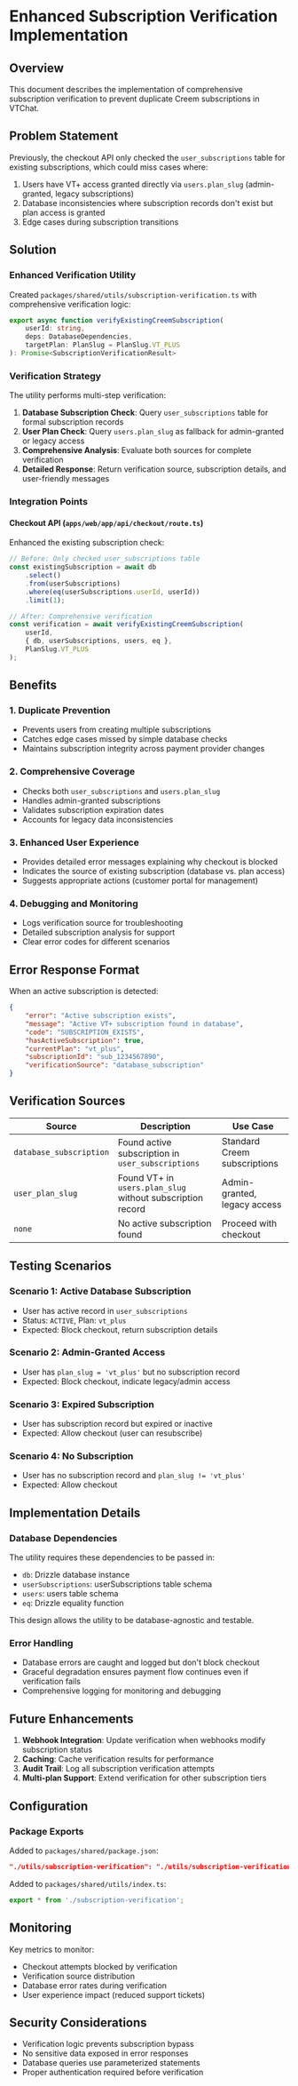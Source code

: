 # Enhanced Subscription Verification Implementation

## Overview

This document describes the implementation of comprehensive subscription verification to prevent duplicate Creem subscriptions in VTChat.

## Problem Statement

Previously, the checkout API only checked the `user_subscriptions` table for existing subscriptions, which could miss cases where:

1. Users have VT+ access granted directly via `users.plan_slug` (admin-granted, legacy subscriptions)
2. Database inconsistencies where subscription records don't exist but plan access is granted
3. Edge cases during subscription transitions

## Solution

### Enhanced Verification Utility

Created `packages/shared/utils/subscription-verification.ts` with comprehensive verification logic:

```typescript
export async function verifyExistingCreemSubscription(
    userId: string,
    deps: DatabaseDependencies,
    targetPlan: PlanSlug = PlanSlug.VT_PLUS
): Promise<SubscriptionVerificationResult>
```

### Verification Strategy

The utility performs multi-step verification:

1. **Database Subscription Check**: Query `user_subscriptions` table for formal subscription records
2. **User Plan Check**: Query `users.plan_slug` as fallback for admin-granted or legacy access
3. **Comprehensive Analysis**: Evaluate both sources for complete verification
4. **Detailed Response**: Return verification source, subscription details, and user-friendly messages

### Integration Points

#### Checkout API (`apps/web/app/api/checkout/route.ts`)

Enhanced the existing subscription check:

```typescript
// Before: Only checked user_subscriptions table
const existingSubscription = await db
    .select()
    .from(userSubscriptions)
    .where(eq(userSubscriptions.userId, userId))
    .limit(1);

// After: Comprehensive verification
const verification = await verifyExistingCreemSubscription(
    userId,
    { db, userSubscriptions, users, eq },
    PlanSlug.VT_PLUS
);
```

## Benefits

### 1. Duplicate Prevention

- Prevents users from creating multiple subscriptions
- Catches edge cases missed by simple database checks
- Maintains subscription integrity across payment provider changes

### 2. Comprehensive Coverage

- Checks both `user_subscriptions` and `users.plan_slug`
- Handles admin-granted subscriptions
- Validates subscription expiration dates
- Accounts for legacy data inconsistencies

### 3. Enhanced User Experience

- Provides detailed error messages explaining why checkout is blocked
- Indicates the source of existing subscription (database vs. plan access)
- Suggests appropriate actions (customer portal for management)

### 4. Debugging and Monitoring

- Logs verification source for troubleshooting
- Detailed subscription analysis for support
- Clear error codes for different scenarios

## Error Response Format

When an active subscription is detected:

```json
{
    "error": "Active subscription exists",
    "message": "Active VT+ subscription found in database",
    "code": "SUBSCRIPTION_EXISTS",
    "hasActiveSubscription": true,
    "currentPlan": "vt_plus",
    "subscriptionId": "sub_1234567890",
    "verificationSource": "database_subscription"
}
```

## Verification Sources

| Source | Description | Use Case |
|--------|-------------|----------|
| `database_subscription` | Found active subscription in `user_subscriptions` | Standard Creem subscriptions |
| `user_plan_slug` | Found VT+ in `users.plan_slug` without subscription record | Admin-granted, legacy access |
| `none` | No active subscription found | Proceed with checkout |

## Testing Scenarios

### Scenario 1: Active Database Subscription

- User has active record in `user_subscriptions`
- Status: `ACTIVE`, Plan: `vt_plus`
- Expected: Block checkout, return subscription details

### Scenario 2: Admin-Granted Access

- User has `plan_slug = 'vt_plus'` but no subscription record
- Expected: Block checkout, indicate legacy/admin access

### Scenario 3: Expired Subscription

- User has subscription record but expired or inactive
- Expected: Allow checkout (user can resubscribe)

### Scenario 4: No Subscription

- User has no subscription record and `plan_slug != 'vt_plus'`
- Expected: Allow checkout

## Implementation Details

### Database Dependencies

The utility requires these dependencies to be passed in:

- `db`: Drizzle database instance
- `userSubscriptions`: userSubscriptions table schema
- `users`: users table schema
- `eq`: Drizzle equality function

This design allows the utility to be database-agnostic and testable.

### Error Handling

- Database errors are caught and logged but don't block checkout
- Graceful degradation ensures payment flow continues even if verification fails
- Comprehensive logging for monitoring and debugging

## Future Enhancements

1. **Webhook Integration**: Update verification when webhooks modify subscription status
2. **Caching**: Cache verification results for performance
3. **Audit Trail**: Log all subscription verification attempts
4. **Multi-plan Support**: Extend verification for other subscription tiers

## Configuration

### Package Exports

Added to `packages/shared/package.json`:

```json
"./utils/subscription-verification": "./utils/subscription-verification.ts"
```

Added to `packages/shared/utils/index.ts`:

```typescript
export * from './subscription-verification';
```

## Monitoring

Key metrics to monitor:

- Checkout attempts blocked by verification
- Verification source distribution
- Database error rates during verification
- User experience impact (reduced support tickets)

## Security Considerations

- Verification logic prevents subscription bypass
- No sensitive data exposed in error responses
- Database queries use parameterized statements
- Proper authentication required before verification
